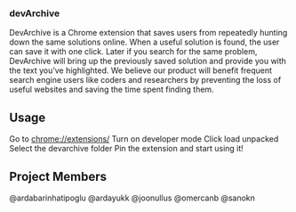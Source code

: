 ### devArchive
DevArchive is a Chrome extension that saves users from repeatedly hunting down the same solutions online. When a useful solution is found, the user can save it with one click. Later if you search for the same problem, DevArchive will bring up the previously saved solution and provide you with the text you’ve highlighted. We believe our product will benefit frequent search engine users like coders and researchers by preventing the loss of useful websites and saving the time spent finding them.

## Usage
Go to [chrome://extensions/](chrome://extensions/)
Turn on developer mode
Click load unpacked
Select the devarchive folder
Pin the extension and start using it!

## Project Members
@ardabarinhatipoglu
@ardayukk
@joonullus
@omercanb
@sanokn
